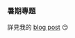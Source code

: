 ### 暑期專題
詳見我的 <a href="https://kanido386.github.io/2020/09/summer-project/" target="_blank">blog post</a> 😏